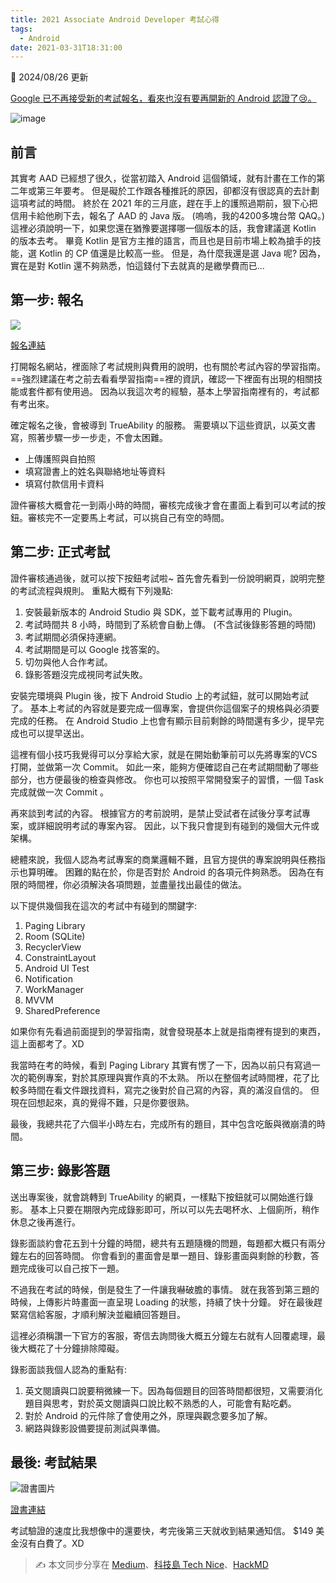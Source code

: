 ```yaml
---
title: 2021 Associate Android Developer 考試心得
tags: 
  - Android
date: 2021-03-31T18:31:00
---
```


📢 2024/08/26 更新 

[Google 已不再接受新的考試報名，看來也沒有要再開新的 Android 認證了😢。](https://developers.google.com/certification/associate-android-developer)

![image](https://hackmd.io/_uploads/ryP12OYoA.png)

## 前言

其實考 AAD 已經想了很久，從當初踏入 Android 這個領域，就有計畫在工作的第二年或第三年要考。
但是礙於工作跟各種推託的原因，卻都沒有很認真的去計劃這項考試的時間。
終於在 2021 年的三月底，趕在手上的護照過期前，狠下心把信用卡給他刷下去，報名了 AAD 的 Java 版。
(嗚嗚，我的4200多塊台幣 QAQ。)
這裡必須說明一下，如果您還在猶豫要選擇哪一個版本的話，我會建議選 Kotlin 的版本去考。
畢竟 Kotlin 是官方主推的語言，而且也是目前市場上較為搶手的技能，選 Kotlin 的 CP 值還是比較高一些。
但是，為什麼我還是選 Java 呢?
因為，實在是對 Kotlin 還不夠熟悉，怕這錢付下去就真的是繳學費而已...

## 第一步: 報名

![](https://i.imgur.com/nsLXeLh.png)

[報名連結](https://developers.google.com/certification/associate-android-developer)

打開報名網站，裡面除了考試規則與費用的說明，也有關於考試內容的學習指南。
==強烈建議在考之前去看看學習指南==裡的資訊，確認一下裡面有出現的相關技能或套件都有使用過。
因為以我這次考的經驗，基本上學習指南裡有的，考試都有考出來。

確定報名之後，會被導到 TrueAbility 的服務。
需要填以下這些資訊，以英文書寫，照著步驟一步一步走，不會太困難。

- 上傳護照與自拍照
- 填寫證書上的姓名與聯絡地址等資料
- 填寫付款信用卡資料

證件審核大概會花一到兩小時的時間，審核完成後才會在畫面上看到可以考試的按鈕。審核完不一定要馬上考試，可以挑自己有空的時間。

## 第二步: 正式考試

證件審核通過後，就可以按下按鈕考試啦~
首先會先看到一份說明網頁，說明完整的考試流程與規則。
重點大概有下列幾點:


1. 安裝最新版本的 Android Studio 與 SDK，並下載考試專用的 Plugin。
2. 考試時間共 8 小時，時間到了系統會自動上傳。 (不含試後錄影答題的時間)
3. 考試期間必須保持連網。
4. 考試期間是可以 Google 找答案的。
5. 切勿與他人合作考試。
6. 錄影答題沒完成視同考試失敗。


安裝完環境與 Plugin 後，按下 Android Studio 上的考試鈕，就可以開始考試了。
基本上考試的內容就是要完成一個專案，會提供你這個案子的規格與必須要完成的任務。
在 Android Studio 上也會有顯示目前剩餘的時間還有多少，提早完成也可以提早送出。

這裡有個小技巧我覺得可以分享給大家，就是在開始動筆前可以先將專案的VCS打開，並做第一次 Commit。
如此一來，能夠方便確認自己在考試期間動了哪些部分，也方便最後的檢查與修改。
你也可以按照平常開發案子的習慣，一個 Task 完成就做一次 Commit 。

再來談到考試的內容。
根據官方的考前說明，是禁止受試者在試後分享考試專案，或詳細說明考試的專案內容。
因此，以下我只會提到有碰到的幾個大元件或架構。

總體來說，我個人認為考試專案的商業邏輯不難，且官方提供的專案說明與任務指示也算明確。
困難的點在於，你是否對於 Android 的各項元件夠熟悉。
因為在有限的時間裡，你必須解決各項問題，並盡量找出最佳的做法。

以下提供幾個我在這次的考試中有碰到的關鍵字:


1. Paging Library
2. Room (SQLite)
3. RecyclerView
4. ConstraintLayout
5. Android UI Test
6. Notification
7. WorkManager
8. MVVM
9.  SharedPreference


如果你有先看過前面提到的學習指南，就會發現基本上就是指南裡有提到的東西，這上面都考了。XD

我當時在考的時候，看到 Paging Library 其實有愣了一下，因為以前只有寫過一次的範例專案，對於其原理與實作真的不太熟。
所以在整個考試時間裡，花了比較多時間在看文件跟找資料，寫完之後對於自己寫的內容，真的滿沒自信的。
但現在回想起來，真的覺得不難，只是你要很熟。

最後，我總共花了六個半小時左右，完成所有的題目，其中包含吃飯與微崩潰的時間。

## 第三步: 錄影答題

送出專案後，就會跳轉到 TrueAbility 的網頁，一樣點下按鈕就可以開始進行錄影。
基本上只要在期限內完成錄影即可，所以可以先去喝杯水、上個廁所，稍作休息之後再進行。

錄影面談約會花五到十分鐘的時間，總共有五題隨機的問題，每題都大概只有兩分鐘左右的回答時間。
你會看到的畫面會是單一題目、錄影畫面與剩餘的秒數，答題完成後可以自己按下一題。

不過我在考試的時候，倒是發生了一件讓我嚇破膽的事情。
就在我答到第三題的時候，上傳影片時畫面一直呈現 Loading 的狀態，持續了快十分鐘。
好在最後趕緊寫信給客服，才順利解決並繼續回答題目。

這裡必須稱讚一下官方的客服，寄信去詢問後大概五分鐘左右就有人回覆處理，最後大概花了十分鐘排除障礙。

錄影面談我個人認為的重點有:


1. 英文閱讀與口說要稍微練一下。因為每個題目的回答時間都很短，又需要消化題目與思考，對於英文閱讀與口說比較不熟悉的人，可能會有點吃虧。
2. 對於 Android 的元件除了會使用之外，原理與觀念要多加了解。
3. 網路與錄影設備要提前測試與準備。

## 最後: 考試結果

![證書圖片](https://api.accredible.com/v1/frontend/credential_website_embed_image/certificate/56248683)

[證書連結](https://www.credential.net/369f4195-930e-4f41-9109-88b8be155ca3)

考試驗證的速度比我想像中的還要快，考完後第三天就收到結果通知信。
$149 美金沒有白費了。XD

> ✍ 本文同步分享在 [Medium](https://medium.com/dh-blog/2021-associate-android-developer-%E8%80%83%E8%A9%A6%E5%BF%83%E5%BE%97-7f2ce00d4d6)、[科技島 Tech Nice](https://www.technice.com.tw/techmanage/18297/)、[HackMD](https://hackmd.io/@dh-46/2021-aad-experience)
